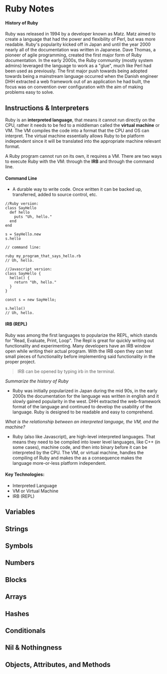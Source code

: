 # Ruby Notes

#### History of Ruby

Ruby was released in 1994 by a developer known as Matz. Matz aimed to create a language that had the power and flexibility of Perl, but was more readable. Ruby's popularity kicked off in Japan and until the year 2000 nearly all of the documentation was written in Japanese. Dave Thomas, a pioneer of agile programming, created the first major form of Ruby documentation. In the early 2000s, the Ruby community (mostly system admins) leveraged the language to work as a "glue", much like Perl had been used as previously. The first major push towards being adopted towards being a mainstream language occurred when the Danish engineer DHH extracted a web framework out of an application he had built, the focus was on convention over configuration with the aim of making problems easy to solve.

## Instructions & Interpreters

Ruby is an **interpreted language**, that means it cannot run directly on the CPU, rather it needs to be fed to a middleman called the **virtual machine** or VM. The VM compiles the code into a format that the CPU and OS can interpret. The virtual machine essentially allows Ruby to be platform independent since it will be translated into the appropriate machine relevant format.

A Ruby program cannot run on its own, it requires a VM. There are two ways to execute Ruby with the VM: through the **IRB** and through the command line.

#### Command Line

- A durable way to write code. Once written it can be backed up, transferred, added to source control, etc.

```
//Ruby version:
class SayHello
  def hello
    puts "Uh, hello."
  end
end

s = SayHello.new
s.hello

// command line:

ruby my_program_that_says_hello.rb
// Uh, hello.
```

```
//Javascript version:
class SayHello {
  hello() {
    return "Uh, hello."
  }
}

const s = new SayHello;

s.hello()
// Uh, hello.
```

#### IRB (REPL)

Ruby was among the first languages to popularize the REPL, which stands for "Read, Evaluate, Print, Loop". The Repl is great for quickly writing out functionality and experimenting. Many developers have an IRB window open while writing their actual program. With the IRB open they can test small pieces of functionality before implementing said functionality in the proper project.

> IRB can be opened by typing irb in the terminal.

_Summarize the history of Ruby_

- Ruby was initially popularized in Japan during the mid 90s, in the early 2000s the documentation for the language was written in english and it slowly gained popularity in the west. DHH extracted the web-framework format of the language and continued to develop the usability of the language. Ruby is designed to be readable and easy to comprehend.

_What is the relationship between an interpreted language, the VM, and the machine?_

- Ruby (also like Javascript), are high-level interpreted languages. That means they need to be compiled into lower level languages, like C++ (in some cases), machine code, and then into binary before it can be interpreted by the CPU. The VM, or virtual machine, handles the compiling of Ruby and makes the as a consequence makes the language more-or-less platform independent.

#### Key Technologies:

- Interpreted Language
- VM or Virtual Machine
- IRB (REPL)

## Variables

## Strings

## Symbols

## Numbers

## Blocks

## Arrays

## Hashes

## Conditionals

## Nil & Nothingness

## Objects, Attributes, and Methods

